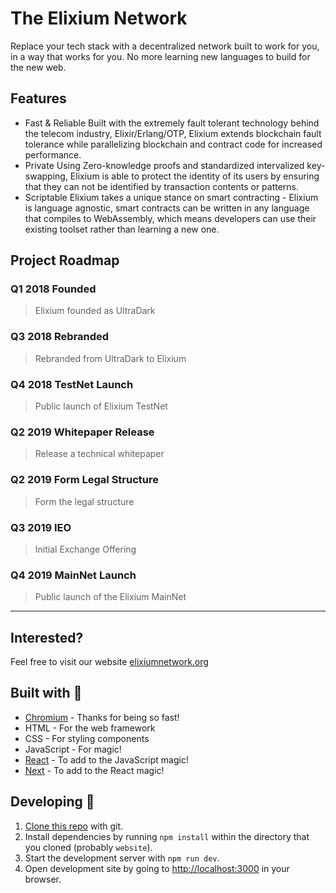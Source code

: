 # The Elixium Network

Replace your tech stack with a decentralized network built to work for you, in a way that works for you.
No more learning new languages to build for the new web.

## Features

- Fast & Reliable
    Built with the extremely fault tolerant technology behind the telecom industry, Elixir/Erlang/OTP,
    Elixium extends blockchain fault tolerance while parallelizing blockchain and contract code for increased performance.
- Private
    Using Zero-knowledge proofs and standardized intervalized key-swapping,
    Elixium is able to protect the identity of its users by ensuring that they can not be identified by transaction contents or patterns.
- Scriptable
    Elixium takes a unique stance on smart contracting - Elixium is language agnostic,
    smart contracts can be written in any language that compiles to WebAssembly, which means developers can use their existing toolset rather than learning a new one.

## Project Roadmap

### Q1 2018 Founded
> Elixium founded as UltraDark

### Q3 2018 Rebranded
> Rebranded from UltraDark to Elixium

### Q4 2018 TestNet Launch
> Public launch of Elixium TestNet

### Q2 2019 Whitepaper Release
> Release a technical whitepaper

### Q2 2019 Form Legal Structure
> Form the legal structure

### Q3 2019 IEO
> Initial Exchange Offering

### Q4 2019 MainNet Launch
> Public launch of the Elixium MainNet

----

## Interested?
Feel free to visit our website [elixiumnetwork.org](https://www.elixiumnetwork.org/)

## Built with 🔧

* [Chromium](https://github.com/chromium/chromium) - Thanks for being so fast!
* HTML - For the web framework
* CSS - For styling components
* JavaScript - For magic!
* [React](https://reactjs.org/) - To add to the JavaScript magic!
* [Next](https://nextjs.org/) - To add to the React magic!

## Developing 👷

1. [Clone this repo](https://help.github.com/en/articles/cloning-a-repository) with git.
1. Install dependencies by running `npm install` within the directory that you cloned (probably `website`).
1. Start the development server with `npm run dev`.
1. Open development site by going to [http://localhost:3000](http://localhost:3000) in your browser.


